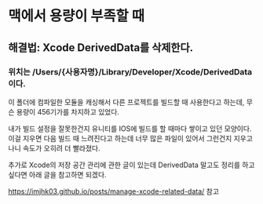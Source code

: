 맥에서 용량이 부족할 때
=

## 해결법: Xcode DerivedData를 삭제한다. 
### 위치는 /Users/{사용자명}/Library/Developer/Xcode/DerivedData 이다.

이 폴더에 컴파일한 모듈을 캐싱해서 다른 프로젝트를 빌드할 때 사용한다고 하는데, 무슨 용량이 456기가를 차지하고 있었다.

내가 빌드 설정을 잘못한건지 유니티를 IOS에 빌드를 할 때마다 쌓이고 있던 모양이다. 
이걸 지우면 다음 빌드 때 느려진다고 하는데 너무 많은 파일이 있어서 그런건지 지우고 나니 속도가 오히려 더 빨라졌다.

추가로 Xcode의 저장 공간 관리에 관한 글이 있는데 DerivedData 말고도 정리를 하고 싶다면 아래 글을 참고하면 되겠다.

https://imjhk03.github.io/posts/manage-xcode-related-data/ 참고
